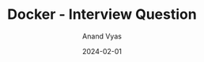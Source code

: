 ---
title: 'Docker - Interview Question'
date: 2024-02-01
draft:  true   
featured: false  
description: "Docker - Interview Question"
thumbnail: "/posts/docker/images/docker.png"
featureImage: "/posts/docker/images/docker.png" 
shareImage: "/posts/docker/images/docker.png"
author: "Anand Vyas"
tags:
    - Docker
    - Interview Question
categories:     
    - Docker
---